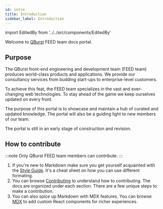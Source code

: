 ```yaml
---
id: intro
title: Introduction
sidebar_label: Introduction
---
```


import EditedBy from '../../src/components/EditedBy'

Welcome to [QBurst](https://www.qburst.com/) FEED team docs portal.

## Purpose

The QBurst front-end engineering and development team (FEED team) produces world-class products and applications. We provide our consultancy services from budding start-ups to enterprise-level customers.

To achieve this feat, the FEED team specializes in the vast and ever-changing web technologies. To stay ahead of the game we keep ourselves updated on every front.

The purpose of this portal is to showcase and maintain a hub of curated and updated knowledge. The portal will also be a guiding light to new members of our team.

The portal is still in an early stage of construction and revision.

## How to contribute

<!-- prettier-ignore -->
:::note
Only QBurst FEED team members can contribute.
:::

1. If you're new to Markdown make sure you get yourself acquainted with the [Style Guide](/docs/welcome/style-guide). It's a cheat sheet on how you can use different formating.
1. You can browse [Contributing](/docs/welcome/contribute) to understand how to contributing. The docs are organized under each section. There are a few unique steps to make a contribution.
1. You can also spice up Markdown with MDX features. You can browse [MDX](/docs/welcome/mdx) to add custom React components for richer experiences.

<EditedBy name="Vijay dev" date="24/02/2020" />
